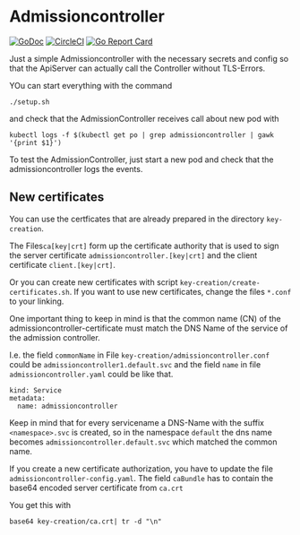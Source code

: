 # Admissioncontroller
[![GoDoc](https://godoc.org/github.com/christianwoehrle/admissioncontroller?status.svg)](https://godoc.org/github.com/christianwoehrle/iadmissioncontroller)
[![CircleCI](https://img.shields.io/circleci/project/github/christianwoehrle/admissioncontroller.png)](https://circleci.com/gh/christianwoehrle/admissioncontroller)
[![Go Report Card](https://goreportcard.com/badge/github.com/christianwoehrle/admissioncontroller)](https://goreportcard.com/report/github.com/christianwoehrle/admissioncontroller)



Just a simple Admissioncontroller with the necessary secrets and config so that the ApiServer can actually call the Controller without TLS-Errors.

YOu can start everything with the command 

```
./setup.sh
```

and check that the AdmissionController receives call about new pod with

```
kubectl logs -f $(kubectl get po | grep admissioncontroller | gawk '{print $1}')
```

To test the AdmissionController, just start a new pod and check that the admissioncontroller logs the events.



## New certificates


You can use the certficates that are already prepared in the directory ```key-creation```.

The Files```ca[key|crt]``` form up the certificate authority that is used to sign the server certificate ```admissioncontroller.[key|crt]``` and the client certificate ```client.[key|crt]```.

Or you can create new certificates with script ```key-creation/create-certificates.sh```.
If you want to use new certificates, change the files ```*.conf``` to your linking.

One important thing to keep in mind is that the common name (CN) of the admissioncontroller-certificate must match
the DNS Name of the service of the admission controller.

I.e. the field ```commonName``` in File ```key-creation/admissioncontroller.conf``` could be ```admissioncontroller1.default.svc```
and the field ```name``` in file ```admissioncontroller.yaml``` could be like that.

```
kind: Service
metadata:
  name: admissioncontroller

``` 

Keep in mind that for every servicename a DNS-Name with the suffix ```<namespace>.svc``` is created, so in the namespace ```default``` the dns name
becomes ```admissioncontroller.default.svc``` which matched the common name.





If you create a new certificate authorization, you have to update the file ```admissioncontroller-config.yaml```.
The field ```caBundle``` has to contain the base64 encoded server certificate from ```ca.crt```

You get this with 
```
base64 key-creation/ca.crt| tr -d "\n"
```

